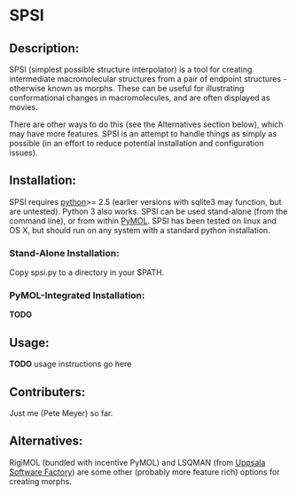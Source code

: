 # SPSI

## Description:

SPSI (simplest possible structure interpolator) is a tool for creating intermediate macromolecular structures from a pair of endpoint structures - otherwise known as morphs.  These can be useful for illustrating conformational changes in macromolecules, and are often displayed as movies.

There are other ways to do this (see the Alternatives section below), which may have more features.  SPSI is an attempt to handle things as simply as possible (in an effort to reduce potential installation and configuration issues).


## Installation:
SPSI requires [python](http://www.python.org)>= 2.5 (earlier versions with sqlite3 may function, but are untested).  Python 3 also works.  SPSI can be used stand-alone (from the command line), or from within [PyMOL](http://pymol.org/).  SPSI has been tested on linux and OS X, but should run on any system with a standard python installation.

### Stand-Alone Installation: 

Copy spsi.py to a directory in your $PATH.

### PyMOL-Integrated Installation:

**TODO**

## Usage:
**TODO** usage instructions go here


## Contributers:
Just me (Pete Meyer) so far.

## Alternatives:
RigiMOL (bundled with incentive PyMOL) and LSQMAN (from [Uppsala Software Factory](http://xray.bmc.uu.se/usf/)) are some other (probably more feature rich) options for creating morphs.

